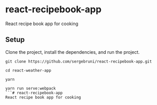 # react-recipebook-app
React recipe book app for cooking

## Setup

Clone the project, install the dependencies, and run the project.

```
git clone https://github.com/sergebruni/react-recipebook-app.git

cd react-weather-app

yarn

yarn run serve:webpack
```# react-recipebook-app
React recipe book app for cooking
